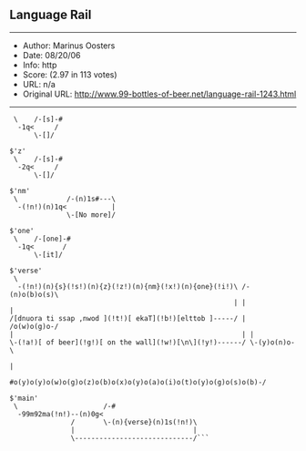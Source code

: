 
## Language Rail ##
---
- Author: Marinus Oosters
- Date: 08/20/06
- Info: http
- Score:  (2.97 in 113 votes)
- URL: n/a
- Original URL: http://www.99-bottles-of-beer.net/language-rail-1243.html
---

```$'s'
 \    /-[s]-#
  -1q<     /
      \-[]/

$'z'
 \    /-[s]-#
  -2q<     /
      \-[]/

$'nm'
 \            /-(n)1s#---\
  -(!n!)(n)1q<           |
              \-[No more]/

$'one'
 \    /-[one]-#
  -1q<       /
      \-[it]/

$'verse'
 \
  -(!n!)(n){s}(!s!)(n){z}(!z!)(n){nm}(!x!)(n){one}(!i!)\ /-(n)o(b)o(s)\
                                                       | |            |
/[dnuora ti ssap ,nwod ](!t!)[ ekaT](!b!)[elttob ]-----/ | /o(w)o(g)o-/
|                                                        | |
\-(!a!)[ of beer](!g!)[ on the wall](!w!)[\n\](!y!)------/ \-(y)o(n)o-\
                                                                      |
        #o(y)o(y)o(w)o(g)o(z)o(b)o(x)o(y)o(a)o(i)o(t)o(y)o(g)o(s)o(b)-/
                                                         
$'main'
 \                     /-#
  -99m92ma(!n!)--(n)0g<
               /       \-(n){verse}(n)1s(!n!)\
               |                             |
               \-----------------------------/```